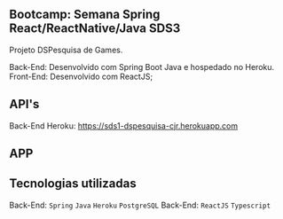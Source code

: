 ## Bootcamp: Semana Spring React/ReactNative/Java SDS3

Projeto DSPesquisa de Games. 

Back-End: Desenvolvido com Spring Boot Java e hospedado no Heroku.
Front-End: Desenvolvido com ReactJS;


## API's

Back-End Heroku: https://sds1-dspesquisa-cjr.herokuapp.com




## APP
  



## Tecnologias utilizadas

  Back-End: `Spring` `Java` `Heroku` `PostgreSQL` 
  Back-End: `ReactJS` `Typescript`
  
  
 